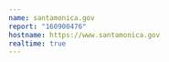 ```yaml
---
name: santamonica.gov
report: "160900476"
hostname: https://www.santamonica.gov
realtime: true
---
```

